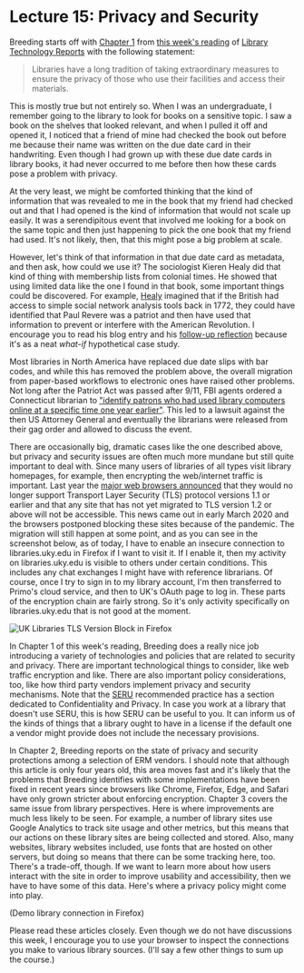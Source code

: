 # Lecture 15: Privacy and Security

Breeding starts off with [Chapter 1][breeding_1] from [this week's
reading][breeding_2] of [Library Technology Reports][ltr] with the following
statement:

> Libraries have a long tradition of taking extraordinary measures to ensure
> the privacy of those who use their facilities and access their materials.

This is mostly true but not entirely so. When I was an undergraduate,
I remember going to the library to look for books on a sensitive topic. I saw
a book on the shelves that looked relevant, and when I pulled it off and opened
it, I noticed that a friend of mine had checked the book out before me because
their name was written on the due date card in their handwriting. Even though
I had grown up with these due date cards in library books, it had never
occurred to me before then how these cards pose a problem with privacy.

At the very least, we might be comforted thinking that the kind of information
that was revealed to me in the book that my friend had checked out and that
I had opened is the kind of information that would not scale up easily. It was
a serendipitous event that involved me looking for a book on the same topic and
then just happening to pick the one book that my friend had used. It's not
likely, then, that this might pose a big problem at scale.

However, let's think of that information in that due date card as metadata, and
then ask, how could we use it? The sociologist Kieren Healy did that kind of
thing with membership lists from colonial times. He showed that using limited
data like the one I found in that book, some important things could be
discovered. For example, [Healy][healy_1] imagined that if the British had
access to simple social network analysis tools back in 1772, they could have
identified that Paul Revere was a patriot and then have used that information
to prevent or interfere with the American Revolution. I encourage you to read
his blog entry and his [follow-up reflection][healy_2] because it's as a neat
*what-if* hypothetical case study.

Most libraries in North America have replaced due date slips with bar codes,
and while this has removed the problem above, the overall migration from
paper-based workflows to electronic ones have raised other problems. Not long
after the Patriot Act was passed after 9/11, FBI agents ordered a Connecticut
librarian to ["identify patrons who had used library computers online at
a specific time one year earlier"][conn_four]. This led to a lawsuit against
the then US Attorney General and eventually the librarians were released from
their gag order and allowed to discuss the event.

There are occasionally big, dramatic cases like the one described above, but
privacy and security issues are often much more mundane but still quite
important to deal with. Since many users of libraries of all types visit
library homepages, for example, then encrypting the web/internet traffic is
important. Last year the [major web browsers announced][browsers] that they would
no longer support Transport Layer Security (TLS) protocol versions 1.1 or
earlier and that any site that has not yet migrated to TLS version 1.2 or above
will not be accessible. This news came out in early March 2020 and the
browsers postponed blocking these sites because of the pandemic. The migration
will still happen at some point, and as you can see in the screenshot below, as
of today, I have to enable an insecure connection to libraries.uky.edu in
Firefox if I want to visit it. If I enable it, then my activity on
libraries.uky.edu is visible to others under certain conditions. This includes
any chat exchanges I might have with reference librarians. Of course, once
I try to sign in to my library account, I'm then transferred to Primo's cloud
service, and then to UK's OAuth page to log in. These parts of the encryption
chain are fairly strong. So it's only activity specifically on
libraries.uky.edu that is not good at the moment.

![UK Libraries TLS Version Block in Firefox](uklibraries-tlsversion.png)

In Chapter 1 of this week's reading, Breeding does a really nice job
introducing a variety of technologies and policies that are related to security
and privacy. There are important technological things to consider, like web
traffic encryption and like. There are also important policy considerations,
too, like how third party vendors implement privacy and security mechanisms.
Note that the [SERU][seru_rp] recommended practice has a section dedicated to
Confidentiality and Privacy. In case you work at a library that doesn't use
SERU, this is how SERU can be useful to you. It can inform us of the kinds of
things that a library ought to have in a license if the default one a vendor
might provide does not include the necessary provisions.

In Chapter 2, Breeding reports on the state of privacy and security protections
among a selection of ERM vendors. I should note that although this article is
only four years old, this area moves fast and it's likely that the problems
that Breeding identifies with some implementations have been fixed in recent
years since browsers like Chrome, Firefox, Edge, and Safari have only grown
stricter about enforcing encryption. Chapter 3 covers the same issue from
library perspectives. Here is where improvements are much less likely to be
seen. For example, a number of library sites use Google Analytics to track site
usage and other metrics, but this means that our actions on these library sites
are being collected and stored. Also, many websites, library websites included,
use fonts that are hosted on other servers, but doing so means that there can
be some tracking here, too. There's a trade-off, though. If we want to learn
more about how users interact with the site in order to improve usability and
accessibility, then we have to have some of this data. Here's where a privacy
policy might come into play.

(Demo library connection in Firefox)

Please read these articles closely. Even though we do not have discussions this
week, I encourage you to use your browser to inspect the connections you make
to various library sources. (I'll say a few other things to sum up the course.)

[breeding_1]:https://journals.ala.org/index.php/ltr/article/view/5973/7606
[breeding_2]:https://journals.ala.org/index.php/ltr/issue/view/549
[ltr]:https://journals.ala.org/
[healy_1]:https://kieranhealy.org/blog/archives/2013/06/09/using-metadata-to-find-paul-revere/
[healy_2]:https://kieranhealy.org/blog/archives/2013/06/11/following-up-on-paul-revere/
[conn_four]:https://www.courant.com/opinion/op-ed/hc-op-librarians-stand-up-to-patriot-act-again-20160927-story.html
[browsers]:https://www.zdnet.com/article/browsers-to-block-access-to-https-sites-using-tls-1-0-and-1-1-starting-this-month/
[seru_rp]:https://www.niso.org/publications/rp-7-2012-seru
